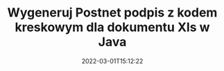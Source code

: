 ---
############################# Static ############################
layout: "auto-gen-signature"
date: 2022-03-01T15:12:22
draft: false
operation: Sign
signaturetype: Barcode
codetype: Postnet
fileformat: Xls
productName: Java
lang: pl
productCode: java
otherformats: pdf doc docx docm dot dotm dotx odt ott rtf xls xlsx xlsm xlsb csv ods ots xltx xltm ppt pptx pps ppsx odp otp potx potm pptm ppsm png jpg bmp gif tiff svg webp wmf
breadcrumb: Put  Barcode signature on Xls for Java

############################# Head ############################
head_title: "Podpisz dokument Xls z kodem kreskowym Postnet w Java"
head_description: "Utwórz podpis z kodem kreskowym Postnet i umieść go w dokumencie Xls za pomocą Java, używając kilku linijek kodu. Użyj interfejsu GroupDocs Document Signature API do podpisywania różnych formatów plików."

############################# Header ############################
title: "Wygeneruj Postnet podpis z kodem kreskowym dla dokumentu Xls w Java"
description: "ePodpisz swoje dokumenty biznesowe w Xls za pomocą kodu kreskowego Postnet. Szybko i łatwo generuj podpis z kodem kreskowym za pomocą kilku linijek kodu, aby skonfigurować opcje podpisywania."
bg_image: "https://cms.admin.containerize.com/templates/aspose/App_Themes/V3/images/bg/header1.png"
bg_overlay: false
button:
    enable: true

############################# SubMenu ############################
submenu:
    enable: true

    left:
        img_alt: "GroupDocs.Signature for Java"
        image: "https://cms.admin.containerize.com/templates/groupdocs/images/product-logos/90x90-noborder/groupdocs-signature-java.png"
        product: "GroupDocs.Signature"
        platform: "Java"



############################# About ############################
about:
    enable: true
    title: "Informacje o interfejsie API podpisów kodów kreskowych GroupDocs.Signature for Java."
    content: |
        [GroupDocs.Signature for Java](https://products.groupdocs.com/signature/java/) to szybki i łatwy interfejs API do zarządzania elektronicznym podpisywaniem dokumentów cyfrowych przy użyciu typów kodów kreskowych, takich jak UPCA, UPCE, EAN13, EAN14, Code39, Code39Extended, Code128, Codabar, Postnet, ISBN , ITF14 i wiele innych. Klienci mogą łatwo tworzyć kody kreskowe zawierające wymagany tekst i umieszczać je w plikach PDF, dokumentach Microsoft Office Words, skoroszytach programu Microsoft Office Excel, prezentacjach MS PowerPoint, plikach Adobe Photoshop i różnych formatach graficznych. Kody kreskowe umieszczone w dokumentach mogą być aktualizowane, przeszukiwane, weryfikowane, usuwane lub przeglądane. Ponadto obsługiwane jest dostosowywanie kodów kreskowych.
    

############################# Steps ############################
steps:
    enable: true
    title_left: "Kroki do podpisania Xls za pomocą Barcode w Java"
    content_left: |
        [GroupDocs.Signature for Java](https://products.groupdocs.com/signature/java/) umożliwia szybkie i łatwe podpisywanie dokumentów w formacie Xls za pomocą podpisów Barcode.
        
        * Utwórz instancję klasy Signature podając plik Xls do podpisania jako ścieżkę lub strumień pamięci
        * Utwórz wystąpienie klasy SignOptions i ustaw wszystkie wymagane dane.
        * Wywołaj metodę Signature.Sign() przekazującą wyjściowy plik Xls lub strumień pamięci

    title_right: " wymagania systemowe"
    content_right: |
        GroupDocs.Signature for Java są obsługiwane na wszystkich głównych platformach i systemach operacyjnych. Przed wykonaniem poniższego kodu upewnij się, że masz zainstalowane w systemie następujące wymagania wstępne.

        * Systemy operacyjne: Microsoft Windows, Linux, MacOS
        * Środowiska programistyczne: NetBeans, Intellij IDEA, Eclipse, etc.
        * Java runtime: J2SE 6.0 and above
        * Pobierz najnowszą wersję GroupDocs.Signature for Java z [Maven](https://repository.groupdocs.com/webapp/#/artifacts/browse/tree/General/repo/com/groupdocs/groupdocs-signature)
         
    code: |
        ```java    
                
        // Set up input Xls file
        String filePath = "input.xls";
        // Set up output file
        String outputFilePath = "output.xls";

        // Instantiate Signature for input file
        Signature signature = new Signature(filePath);

        // create barcode option with predefined barcode text
        BarcodeSignOptions options = new BarcodeSignOptions("John Smith");

        // setup Barcode encoding type
        options.setEncodeType(BarcodeTypes.Postnet);

        // set signature position
        options.setLeft(50);
        options.setTop(50);
        options.setWidth(200);
        options.setHeight(50);

        // sign Xls document
        SignResult result = signature.sign(outputFilePath, options);

        ```

############################# Demos ############################
demos:
    enable: true
    title: "Podpisywanie dokumentów Xls za pomocą Barcode Demo na żywo"
    content: |
       Podpisz teraz plik Xls różnymi podpisami, odwiedzając witrynę [GroupDocs.Signature App](https://products.groupdocs.app/signature/family). Darmowe demo online czeka na Ciebie.

        
############################# About Formats ############################
about_formats:
    enable: true
    format:
        # format loop
        - icon: "fas fa-barcode"
          title: "About Postnet Barcode"
          content: |
            POSTNET (Postal Numeric Encoding Technique) to symbolika kodów kreskowych używana przez Pocztę Stanów Zjednoczonych do pomocy w kierowaniu poczty.
          characterset: |
             Cyfry numeryczne (0-9).
          textcapacity: |
             Do 11 znaków.
          image: |
             iVBORw0KGgoAAAANSUhEUgAAACcAAAAjCAYAAAAXMhMjAAAAAXNSR0IArs4c6QAAAARnQU1BAACxjwv8YQUAAAAJcEhZcwAADsMAAA7DAcdvqGQAAACeSURBVFhH7c7BCkMxEELR/P9Pp1LoRrCXpi4Cbw5kIRKZtS82x52a407Ncae+HrfWer8Pyr+i/3NcQv/nuIT+z3EJ/X/Ocf9mlxuhsXZ2uREaa2eXG6Gxdna5ERprZ5cbobF2drkRGmtnlxuhsXZ2uREaa2eXG6Gxdna5ERprZ5cbobF2drkRGmtnlxuhsXZ2ubnAHHdqjjt18XF7vwDevzbHqsQWPwAAAABJRU5ErkJggg==

          link: ""

############################# More Formats ############################
more_formats:
    enable: true
    title: "Inne obsługiwane podpisy Barcode dla Java"
    content: |
        "Możesz także podpisać Xls innymi typami podpisów. Zobacz poniższą listę."
    format: 
        
       
back_to_top:
    enable: true
---
